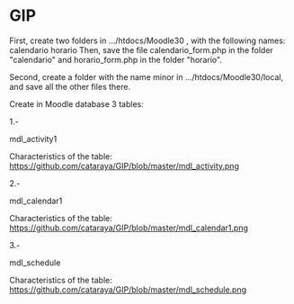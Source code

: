 # GIP

First, create two folders in .../htdocs/Moodle30 , with the following names:
calendario
horario
Then, save the file calendario_form.php in the folder "calendario" and horario_form.php in the folder "horario".

Second, create a folder with the name minor in .../htdocs/Moodle30/local, and save all the other files there.


Create in Moodle database 3 tables:


1.-

mdl_activity1

Characteristics of the table: https://github.com/cataraya/GIP/blob/master/mdl_activity.png

2.-

mdl_calendar1

Characteristics of the table: https://github.com/cataraya/GIP/blob/master/mdl_calendar1.png

3.-

mdl_schedule

Characteristics of the table: https://github.com/cataraya/GIP/blob/master/mdl_schedule.png
